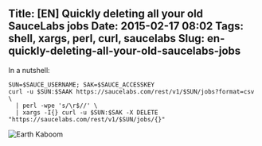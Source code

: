 Title: [EN] Quickly deleting all your old SauceLabs jobs
Date: 2015-02-17 08:02
Tags: shell, xargs, perl, curl, saucelabs
Slug: en-quickly-deleting-all-your-old-saucelabs-jobs
---
In a nutshell:

    SUN=$SAUCE_USERNAME; SAK=$SAUCE_ACCESSKEY
    curl -u $SUN:$SAAK https://saucelabs.com/rest/v1/$SUN/jobs?format=csv \
      | perl -wpe 's/\r$//' \
      | xargs -I{} curl -u $SUN:$SAK -X DELETE "https://saucelabs.com/rest/v1/$SUN/jobs/{}"

<img src="https://chezsoi.org/lucas/wwcb/photos/Climate-global_warming_level-_Earth_on_Fire.jpg" alt="Earth Kaboom">